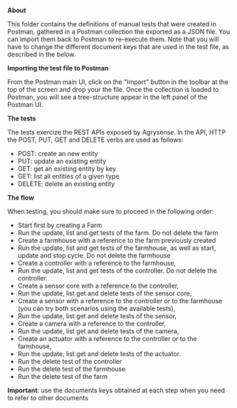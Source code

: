 **About**

This folder contains the definitions of manual tests that were created in Postman, gathered in a Postman collection the exported as a JSON file. 
You can import them back to Postman to re-execute them. Note that you will have to change the different document keys that are used in the test file, as described in the below.

**Importing the test file to Postman**

From the Postman main UI, click on the "Import" button in the toolbar at the top of the screen and drop your the file. 
Once the collection is loaded to Postman, you will see a tree-structure appear in the left panel of the Postman UI.

**The tests**

The tests exercize the REST APIs exposed by Agrysense. In the API, HTTP the POST, PUT, GET and DELETE verbs are used as follows:
- POST: create an new entity
- PUT: update an existing entity
- GET: get an existing entity by key
- GET: list all entities of a given type 
- DELETE: delete an existing entity

**The flow**

When testing, you should make sure to proceed in the following order:
- Start first by creating a Farm
- Run the update, list and get tests of the farm. Do not delete the farm
- Create a farmhouse with a reference to the farm previously created
- Run the update, list and get tests of the farmhouse, as well as start, update and stop cycle. Do not delete the farmhouse
- Create a controller with a reference to the farmhouse,
- Run the update, list and get tests of the controller. Do not delete the controller.
- Create a sensor core with a reference to the controller,
- Run the update, list get and delete tests of the sensor core, 
- Create a sensor with a reference to the controller or to the farmhouse (you can try both scenarios using the available tests),
- Run the update, list get and delete tests of the sensor,
- Create a camera with a reference to the controller,
- Run the update, list get and delete tests of the camera,
- Create an actuator with a reference to the controller or to the farmhouse,
- Run the update, list get and delete tests of the actuator.
- Run the delete test of the controller
- Run the delete test of the farmhouse
- Run the delete test of the farm

**Important**: use the documents keys obtained at each step when you need to refer to other documents
